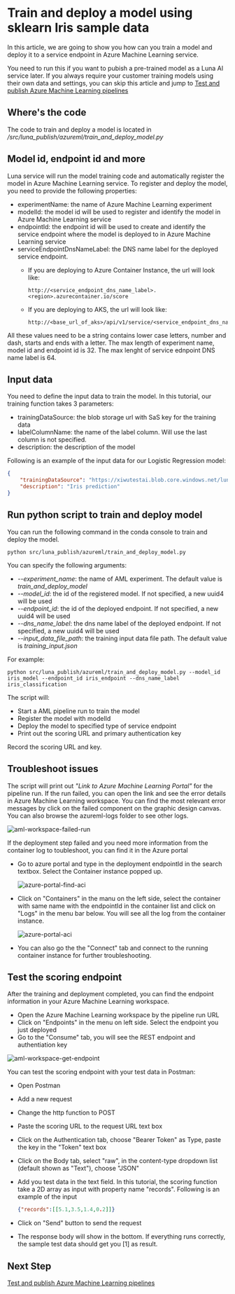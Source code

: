 # Train and deploy a model using sklearn Iris sample data

In this article, we are going to show you how can you train a model and deploy it to a service endpoint in Azure Machine Learning service.

You need to run this if you want to pubish a pre-trained model as a Luna AI service later. If you always require your customer training models using their own data and settings, you can skip this article and jump to [Test and publish Azure Machine Learning pipelines](./use-luna-ml-project-template.md)

## Where's the code

The code to train and deploy a model is located in */src/luna_publish/azureml/train_and_deploy_model.py*

## Model id, endpoint id and more

Luna service will run the model training code and automatically register the model in Azure Machine Learning service. To register and deploy the model, you need to provide the following properties:

- experimentName: the name of Azure Machine Learning experiment
- modelId: the model id will be used to register and identify the model in Azure Machine Learning service
- endpointId: the endpoint id will be used to create and identify the service endpoint where the model is deployed to in Azure Machine Learning service
- serviceEndpointDnsNameLabel: the DNS name label for the deployed service endpoint.
  - If you are deploying to Azure Container Instance, the url will look like:

    ```url
    http://<service_endpoint_dns_name_label>.<region>.azurecontainer.io/score
    ```

  - If you are deploying to AKS, the url will look like:

    ```url
    http://<base_url_of_aks>/api/v1/service/<service_endpoint_dns_name_label>/score
    ```

All these values need to be a string contains lower case letters, number and dash, starts and ends with a letter. The max length of experiment name, model id and endpoint id is 32. The max lenght of service ednpoint DNS name label is 64.

## Input data

You need to define the input data to train the model. In this tutorial, our training function takes 3 parameters:

- trainingDataSource: the blob storage url with SaS key for the training data
- labelColumnName: the name of the label column. Will use the last column is not specified.
- description: the description of the model

Following is an example of the input data for our Logistic Regression model:

```json
{
    "trainingDataSource": "https://xiwutestai.blob.core.windows.net/lunav2/iris/iris.csv?st=2020-07-22T17%3A19%3A10Z&se=2027-10-12T17%3A19%3A00Z&sp=rl&sv=2018-03-28&sr=b&sig=7c%2BaoI8QtdepDHKqJqjjljdBUyDyuL8wbKol2Kn7xaI%3D",
    "description": "Iris prediction"
}
```

## Run python script to train and deploy model

You can run the following command in the conda console to train and deploy the model.

```shell
python src/luna_publish/azureml/train_and_deploy_model.py
```

You can specify the following arguments:

- *--experiment_name*: the name of AML experiment. The default value is *train_and_deploy_model*
- *--model_id*: the id of the registered model. If not specified, a new uuid4 will be used
- *--endpoint_id*: the id of the deployed endpoint. If not specified, a new uuid4 will be used
- *--dns_name_label*: the dns name label of the deployed endpoint. If not specified, a new uuid4 will be used
- *--input_data_file_path*: the training input data file path. The default value is *training_input.json*

For example:

```shell
python src/luna_publish/azureml/train_and_deploy_model.py --model_id iris_model --endpoint_id iris_endpoint --dns_name_label iris_classification
```

The script will:

- Start a AML pipeline run to train the model
- Register the model with modelId
- Deploy the model to specified type of service endpoint
- Print out the scoring URL and primary authentication key

Record the scoring URL and key.

## Troubleshoot issues

The script will print out *"Link to Azure Machine Learning Portal"* for the pipeline run. If the run failed, you can open the link and see the error details in Azure Machine Learning workspace. You can find the most relevant error messages by click on the failed component on the graphic design canvas. You can also browse the azureml-logs folder to see other logs.

![aml-workspace-failed-run](../../images/luna.ai/aml-workspace-failed-run.png)

If the deployment step failed and you need more information from the container log to toubleshoot, you can find it in the Azure portal

- Go to azure portal and type in the deployment endpointId in the search textbox. Select the Container instance popped up.

  ![azure-portal-find-aci](../../images/luna.ai/azure-portal-find-aci.png)

- Click on "Containers" in the manu on the left side, select the container with same name with the endpointId in the container list and click on "Logs" in the menu bar below. You will see all the log from the container instance.

  ![azure-portal-aci](../../images/luna.ai/azure-portal-aci.png)

- You can also go the the "Connect" tab and connect to the running container instance for further troubleshooting.

## Test the scoring endpoint

After the training and deployment completed, you can find the endpoint information in your Azure Machine Learning workspace.

- Open the Azure Machine Learning workspace by the pipeline run URL
- Click on "Endpoints" in the menu on left side. Select the endpoint you just deployed
- Go to the "Consume" tab, you will see the REST endpoint and authentiation key

![aml-workspace-get-endpoint](../../images/luna.ai/aml-workspace-get-endpoint.png)

You can test the scoring endpoint with your test data in Postman:

- Open Postman
- Add a new request
- Change the http function to POST
- Paste the scoring URL to the request URL text box
- Click on the Authentication tab, choose "Bearer Token" as Type, paste the key in the "Token" text box
- Click on the Body tab, select "raw", in the content-type dropdown list (default shown as "Text"), choose "JSON"
- Add you test data in the text field. In this tutorial, the scoring function take a 2D array as input with property name "records". Following is an example of the input

    ```json
    {"records":[[5.1,3.5,1.4,0.2]]}
    ```

- Click on "Send" button to send the request
- The response body will show in the bottom. If everything runs correctly, the sample test data should get you [1] as result.

## Next Step

[Test and publish Azure Machine Learning pipelines](./test-and-publish-aml-pipeline.md)
